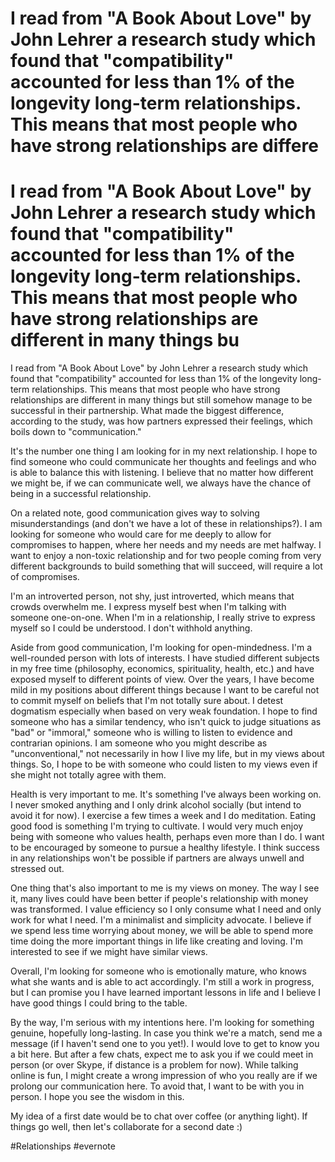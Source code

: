 # I read from "A Book About Love" by John Lehrer a research study which found that "compatibility" accounted for less than 1% of the longevity long-term relationships. This means that most people who have strong relationships are differe

# I read from "A Book About Love" by John Lehrer a research study which found that "compatibility" accounted for less than 1% of the longevity long-term relationships. This means that most people who have strong relationships are different in many things bu

I read from "A Book About Love" by John Lehrer a research study which found that "compatibility" accounted for less than 1% of the longevity long-term relationships. This means that most people who have strong relationships are different in many things but still somehow manage to be successful in their partnership. What made the biggest difference, according to the study, was how partners expressed their feelings, which boils down to "communication."

It's the number one thing I am looking for in my next relationship. I hope to find someone who could communicate her thoughts and feelings and who is able to balance this with listening. I believe that no matter how different we might be, if we can communicate well, we always have the chance of being in a successful relationship.

On a related note, good communication gives way to solving misunderstandings (and don't we have a lot of these in relationships?). I am looking for someone who would care for me deeply to allow for compromises to happen, where her needs and my needs are met halfway. I want to enjoy a non-toxic relationship and for two people coming from very different backgrounds to build something that will succeed, will require a lot of compromises.

I'm an introverted person, not shy, just introverted, which means that crowds overwhelm me. I express myself best when I'm talking with someone one-on-one. When I'm in a relationship, I really strive to express myself so I could be understood. I don't withhold anything.

Aside from good communication, I'm looking for open-mindedness. I'm a well-rounded person with lots of interests. I have studied different subjects in my free time (philosophy, economics, spirituality, health, etc.) and have exposed myself to different points of view. Over the years, I have become mild in my positions about different things because I want to be careful not to commit myself on beliefs that I'm not totally sure about. I detest dogmatism especially when based on very weak foundation. I hope to find someone who has a similar tendency, who isn't quick to judge situations as "bad" or "immoral," someone who is willing to listen to evidence and contrarian opinions. I am someone who you might describe as "unconventional," not necessarily in how I live my life, but in my views about things. So, I hope to be with someone who could listen to my views even if she might not totally agree with them.

Health is very important to me. It's something I've always been working on. I never smoked anything and I only drink alcohol socially (but intend to avoid it for now). I exercise a few times a week and I do meditation. Eating good food is something I'm trying to cultivate. I would very much enjoy being with someone who values health, perhaps even more than I do. I want to be encouraged by someone to pursue a healthy lifestyle. I think success in any relationships won't be possible if partners are always unwell and stressed out.

One thing that's also important to me is my views on money. The way I see it, many lives could have been better if people's relationship with money was transformed. I value efficiency so I only consume what I need and only work for what I need. I'm a minimalist and simplicity advocate. I believe if we spend less time worrying about money, we will be able to spend more time doing the more important things in life like creating and loving. I'm interested to see if we might have similar views.

Overall, I'm looking for someone who is emotionally mature, who knows what she wants and is able to act accordingly. I'm still a work in progress, but I can promise you I have learned important lessons in life and I believe I have good things I could bring to the table.

By the way, I'm serious with my intentions here. I'm looking for something genuine, hopefully long-lasting. In case you think we're a match, send me a message (if I haven't send one to you yet!). I would love to get to know you a bit here. But after a few chats, expect me to ask you if we could meet in person (or over Skype, if distance is a problem for now). While talking online is fun, I might create a wrong impression of who you really are if we prolong our communication here. To avoid that, I want to be with you in person. I hope you see the wisdom in this.

My idea of a first date would be to chat over coffee (or anything light). If things go well, then let's collaborate for a second date :)

\#Relationships #evernote

